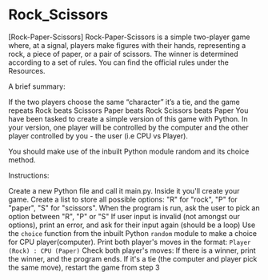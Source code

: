 # Rock_Scissors

[Rock-Paper-Scissors]
Rock-Paper-Scissors is a simple two-player game where, at a signal, players make figures with their hands, representing a rock, a piece of paper, or a pair of scissors. The winner is determined according to a set of rules. You can find the official rules under the Resources.

 

A brief summary:

If the two players choose the same “character” it’s a tie, and the game repeats
Rock beats Scissors
Paper beats Rock
Scissors beats Paper
You have been tasked to create a simple version of this game with Python. In your version, one player will be controlled by the computer and the other player controlled by you - the user (i.e CPU vs Player). 

You should make use of the inbuilt Python module random and its choice method.

Instructions:

Create a new Python file and call it main.py. Inside it you'll create your game.
Create a list to store all possible options:
"R" for "rock", 
"P" for "paper", 
"S" for "scissors".
When the program is run, ask the user to pick an option between "R", "P" or "S"
If user input is invalid (not amongst our options), print an error, and ask for their input again (should be a loop)
Use the `choice` function from the inbuilt Python `random` module to make a choice for CPU player(computer).
Print both player's moves in the format: `Player (Rock) : CPU (Paper)`
Check both player's moves: 
If there is a winner, print the winner, and the program ends. 
If it's a tie (the computer and player pick the same move), restart the game from step 3
